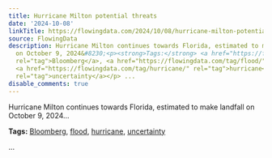```yaml
---
title: Hurricane Milton potential threats
date: '2024-10-08'
linkTitle: https://flowingdata.com/2024/10/08/hurricane-milton-potential-threats/
source: FlowingData
description: Hurricane Milton continues towards Florida, estimated to make landfall
  on October 9, 2024&#8230;<p><strong>Tags:</strong> <a href="https://flowingdata.com/tag/bloomberg/"
  rel="tag">Bloomberg</a>, <a href="https://flowingdata.com/tag/flood/" rel="tag">flood</a>,
  <a href="https://flowingdata.com/tag/hurricane/" rel="tag">hurricane</a>, <a href="https://flowingdata.com/tag/uncertainty/"
  rel="tag">uncertainty</a></p> ...
disable_comments: true
---
```

Hurricane Milton continues towards Florida, estimated to make landfall on October 9, 2024&#8230;<p><strong>Tags:</strong> <a href="https://flowingdata.com/tag/bloomberg/" rel="tag">Bloomberg</a>, <a href="https://flowingdata.com/tag/flood/" rel="tag">flood</a>, <a href="https://flowingdata.com/tag/hurricane/" rel="tag">hurricane</a>, <a href="https://flowingdata.com/tag/uncertainty/" rel="tag">uncertainty</a></p> ...